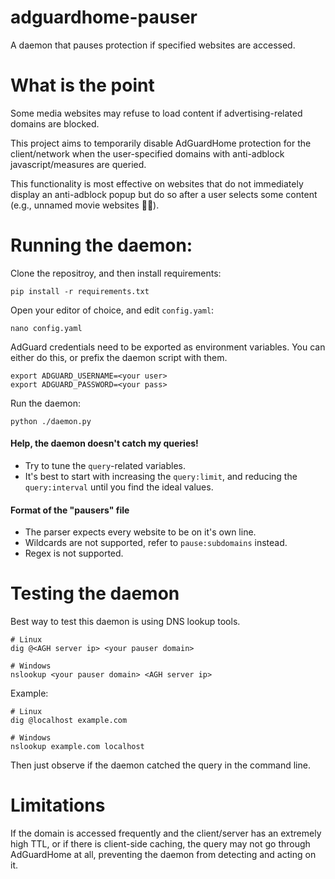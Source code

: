 # adguardhome-pauser
A daemon that pauses protection if specified websites are accessed.

# What is the point
Some media websites may refuse to load content if advertising-related domains are blocked.

This project aims to temporarily disable AdGuardHome protection for the client/network
when the user-specified domains with anti-adblock javascript/measures are queried.

This functionality is most effective on websites that do not immediately display an anti-adblock popup
but do so after a user selects some content (e.g., unnamed movie websites 🏴‍☠️).

# Running the daemon:
Clone the repositroy, and then install requirements:
```shell
pip install -r requirements.txt
```

Open your editor of choice, and edit `config.yaml`:
```shell
nano config.yaml
```

AdGuard credentials need to be exported as environment variables.
You can either do this, or prefix the daemon script with them.
```shell
export ADGUARD_USERNAME=<your user>
export ADGUARD_PASSWORD=<your pass>
```

Run the daemon:
```shell
python ./daemon.py
```

#### Help, the daemon doesn't catch my queries!
- Try to tune the `query`-related variables.
- It's best to start with increasing the `query:limit`, 
and reducing the `query:interval` until you find the ideal values.

#### Format of the "pausers" file
- The parser expects every website to be on it's own line.
- Wildcards are not supported, refer to `pause:subdomains` instead.
- Regex is not supported.

# Testing the daemon
Best way to test this daemon is using DNS lookup tools.
```shell
# Linux
dig @<AGH server ip> <your pauser domain>

# Windows
nslookup <your pauser domain> <AGH server ip>
```

Example:
```shell
# Linux
dig @localhost example.com

# Windows
nslookup example.com localhost
```

Then just observe if the daemon catched the query in the command line.

# Limitations
If the domain is accessed frequently and the client/server has an extremely high TTL, or if there is client-side caching, the query may not go through AdGuardHome at all, preventing the daemon from detecting and acting on it.

